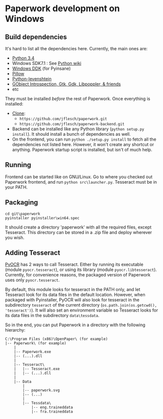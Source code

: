 # Paperwork development on Windows


## Build dependencies

It's hard to list all the dependencies here. Currently, the main ones are:

* [Python 3.4](https://www.python.org/downloads/windows/)
* Windows SDK7.1 : See [Python wiki](https://wiki.python.org/moin/WindowsCompilers#Microsoft_Visual_C.2B-.2B-_10.0_standalone:_Windows_SDK_7.1_.28x86.2C_x64.2C_ia64.29)
* [Windows DDK](https://www.microsoft.com/en-us/download/details.aspx?id=11800) (for Pyinsane)
* [Pillow](http://www.lfd.uci.edu/~gohlke/pythonlibs/#pillow)
* [Python-levenshtein](www.lfd.uci.edu/~gohlke/pythonlibs/#python-levenshtein)
* [GObject Introspection, Gtk, Gdk, Libpoppler, & friends](https://sourceforge.net/projects/pygobjectwin32/)
* etc

They must be installed *before* the rest of Paperwork. Once everything is installed:

* [Clone](https://git-for-windows.github.io/):
  * ```https://github.com/jflesch/paperwork.git```
  * ```https://github.com/jflesch/paperwork-backend.git```
* Backend can be installed like any Python library (```python setup.py install```). It should
  install a bunch of dependencies as well.
* On the frontend, you can run ```python ./setup.py install``` to fetch all the dependencies
  not listed here. However, it won't create any shortcut or anything. Paperwork startup script
  is installed, but isn't of much help.


## Running


Frontend can be started like on GNU/Linux. Go to where you checked out Paperwork frontend,
and run ```python src\launcher.py```. Tesseract must be in your PATH.


## Packaging

```
cd git\paperwork
pyinstaller pyinstaller\win64.spec
```

It should create a directory 'paperwork' with all the required files, except Tesseract.
This directory can be stored in a .zip file and deploy wherever you wish.


## Adding Tesseract

[PyOCR](https://github.com/jflesch/pyocr) has 2 ways to call Tesseract. Either
by running its executable (module ```pyocr.tesseract```), or using its library
(module ```pyocr.libtesseract```). Currently, for convenience reasons, the
packaged version of Paperwork uses only ```pyocr.tesseract```.

By default, this module looks for tesseract in the PATH only, and let Tesseract
look for its data files in the default location. However, when packaged with
Pyinstaller, PyOCR will also look for tesseract in the subdirectory ```tesseract```
of the current directory (```os.path.join(os.getcwd(), 'tesseract')```). It will
also set an environment variable so Tesseract looks for its data files in
the subdirectory ```data\tessdata```.

So in the end, you can put Paperwork in a directory with the following hierarchy:

```
C:\Program Files (x86)\OpenPaper\ (for example)
|-- Paperwork\ (for example)
    |
    |-- Paperwork.exe
    |-- (...).dll
    |
    |-- Tesseract\
    |   |-- Tesseract.exe
    |   |-- (...).dll
    |
    |-- Data
        |
        |-- paperwork.svg
        |-- (...)
        |
        |-- Tessdata\
            |-- eng.traineddata
            |-- fra.traineddata
```
